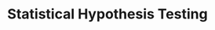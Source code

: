 ---
title: "Statistical Hypothesis Testing"
description: "Hypothesis testing in statistics"
tags:
  - Statistics
weight: 13
type: project
---